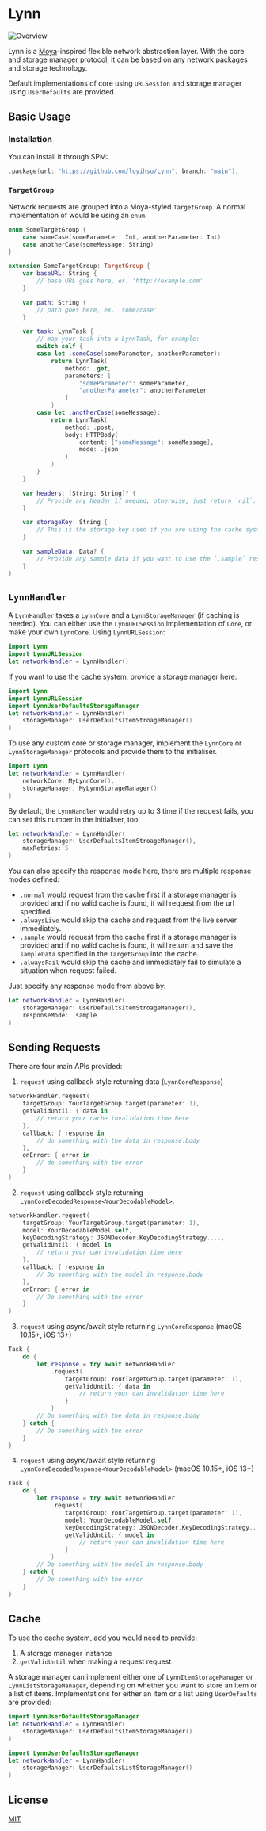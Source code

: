 # Lynn

![Overview](https://i.imgur.com/zlB49UL.png)

Lynn is a [Moya][1]-inspired flexible network abstraction layer. With the core and storage manager protocol, it can be based on any network packages and storage technology.

Default implementations of core using `URLSession` and storage manager using `UserDefaults` are provided.

## Basic Usage

### Installation

You can install it through SPM:

```swift
.package(url: "https://github.com/loyihsu/Lynn", branch: "main"),
```

### `TargetGroup`

Network requests are grouped into a Moya-styled `TargetGroup`. A normal implementation of would be using an `enum`. 

```swift
enum SomeTargetGroup {
    case someCase(someParameter: Int, anotherParameter: Int)
    case anotherCase(someMessage: String)
}

extension SomeTargetGroup: TargetGroup {
    var baseURL: String {
        // base URL goes here, ex. 'http://example.com'
    }

    var path: String {
        // path goes here, ex. 'some/case'
    }

    var task: LynnTask {
        // map your task into a LynnTask, for example:
        switch self {
        case let .someCase(someParameter, anotherParameter):
            return LynnTask(
                method: .get,
                parameters: [
                    "someParameter": someParameter,
                    "anotherParameter": anotherParameter
                ]
            )
        case let .anotherCase(someMessage):
            return LynnTask(
                method: .post,
                body: HTTPBody(
                    content: ["someMessage": someMessage],
                    mode: .json
                )
            )
        }
    }

    var headers: [String: String]? {
        // Provide any header if needed; otherwise, just return `nil`.
    }

    var storageKey: String {
        // This is the storage key used if you are using the cache system. Ex. 'someCase'
    }

    var sampleData: Data? {
        // Provide any sample data if you want to use the `.sample` response mode.
    }
}
```

## `LynnHandler`

A `LynnHandler` takes a `LynnCore` and a `LynnStorageManager` (if caching is needed). You can either use the `LynnURLSession` implementation of `Core`, or make your own `LynnCore`. Using `LynnURLSession`:

```swift
import Lynn
import LynnURLSession
let networkHandler = LynnHandler()
```

If you want to use the cache system, provide a storage manager here:

```swift
import Lynn
import LynnURLSession
import LynnUserDefaultsStorageManager
let networkHandler = LynnHandler(
    storageManager: UserDefaultsItemStroageManager()
)
```

To use any custom core or storage manager, implement the `LynnCore` or `LynnStorageManager` protocols and provide them to the initialiser.

```swift
import Lynn
let networkHandler = LynnHandler(
    networkCore: MyLynnCore(),
    storageManager: MyLynnStorageManager()
)
```

By default, the `LynnHandler` would retry up to 3 time if the request fails, you can set this number in the initialiser, too:

```swift
let networkHandler = LynnHandler(
    storageManager: UserDefaultsItemStroageManager(),
    maxRetries: 5
)
```

You can also specify the response mode here, there are multiple response modes defined:

* `.normal` would request from the cache first if a storage manager is provided and if no valid cache is found, it will request from the url specified.
* `.alwaysLive` would skip the cache and request from the live server immediately.
* `.sample` would request from the cache first if a storage manager is provided and if no valid cache is found, it will return and save the `sampleData` specified in the `TargetGroup` into the cache.
* `.alwaysFail` would skip the cache and immediately fail to simulate a situation when request failed.

Just specify any response mode from above by:

```swift
let networkHandler = LynnHandler(
    storageManager: UserDefaultsItemStroageManager(),
    responseMode: .sample
)
```

## Sending Requests

There are four main APIs provided:

1. `request` using callback style returning data (`LynnCoreResponse`)

```swift
networkHandler.request(
    targetGroup: YourTargetGroup.target(parameter: 1),
    getValidUntil: { data in
        // return your cache invalidation time here
    },
    callback: { response in
        // do something with the data in response.body       
    },
    onError: { error in
        // do something with the error
    }
)
```

2. `request` using callback style returning `LynnCoreDecodedResponse<YourDecodableModel>`.

```swift
networkHandler.request(
    targetGroup: YourTargetGroup.target(parameter: 1),
    model: YourDecodableModel.self,
    keyDecodingStrategy: JSONDecoder.KeyDecodingStrategy....,
    getValidUntil: { model in
        // return your can invalidation time here
    },
    callback: { response in
        // Do something with the model in response.body
    },
    onError: { error in
        // Do something with the error
    }
)
```

3. `request` using async/await style returning `LynnCoreResponse` (macOS 10.15+, iOS 13+)

```swift
Task {
    do {
        let response = try await networkHandler
            .request(
                targetGroup: YourTargetGroup.target(parameter: 1),
                getValidUntil: { data in
                    // return your can invalidation time here
                }
            )
        // Do something with the data in response.body
    } catch {
        // Do something with the error
    }
}
```

4. `request` using async/await style returning `LynnCoreDecodedResponse<YourDecodableModel>` (macOS 10.15+, iOS 13+)

```swift
Task {
    do {
        let response = try await networkHandler
            .request(
                targetGroup: YourTargetGroup.target(parameter: 1),
                model: YourDecodableModel.self,
                keyDecodingStrategy: JSONDecoder.KeyDecodingStrategy....,
                getValidUntil: { model in
                    // return your can invalidation time here
                }
            )
        // Do something with the model in response.body
    } catch {
        // Do something with the error
    }
}
```

## Cache

To use the cache system, add you would need to provide:

1. A storage manager instance
2. `getValidUntil` when making a request request

A storage manager can implement either one of `LynnItemStorageManager` or `LynnListStorageManager`, depending on whether you want to store an item or a list of items. Implementations for either an item or a list using `UserDefaults` are provided:

```swift
import LynnUserDefaultsStorageManager
let networkHandler = LynnHandler(
    storageManager: UserDefaultsItemStorageManager()
)
```

```swift
import LynnUserDefaultsStorageManager
let networkHandler = LynnHandler(
    storageManager: UserDefaultsListStorageManager()
)
```

## License

[MIT][2]

[1]:	https://github.com/Moya/Moya
[2]:	https://github.com/loyihsu/Lynn/blob/main/LICENSE
